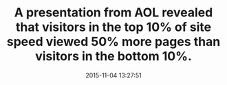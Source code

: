 ---
layout: post
title:  "A presentation from AOL revealed that visitors in the top 10% of site speed viewed 50% more pages than visitors in the bottom 10%."
img:
 image: "generic.png"
 alt: "WPO Stats Logo"
storySource: "http://assets.en.oreilly.com/1/event/29/The%20Secret%20Weapons%20of%20the%20AOL%20Optimization%20Team%20Presentation.pdf"
date:   2015-11-04 13:27:51
tags:
 - page views
 - "2009"
---